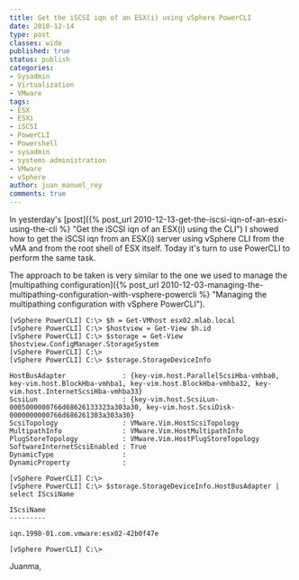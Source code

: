 ```yaml
---
title: Get the iSCSI iqn of an ESX(i) using vSphere PowerCLI
date: 2010-12-14
type: post
classes: wide
published: true
status: publish
categories:
- Sysadmin
- Virtualization
- VMware
tags:
- ESX
- ESXi
- iSCSI
- PowerCLI
- Powershell
- sysadmin
- systems administration
- VMware
- vSphere
author: juan_manuel_rey
comments: true
---
```


In yesterday's [post]({% post_url 2010-12-13-get-the-iscsi-iqn-of-an-esxi-using-the-cli %} "Get the iSCSI iqn of an ESX(i) using the CLI") I showed how to get the iSCSI iqn from an ESX(i) server using vSphere CLI from the vMA and from the root shell of ESX itself. Today it's turn to use PowerCLI to perform the same task.

The approach to be taken is very similar to the one we used to manage the [multipathing configuration]({% post_url 2010-12-03-managing-the-multipathing-configuration-with-vsphere-powercli %} "Managing the multipathing configuration with vSphere PowerCLI").

```
[vSphere PowerCLI] C:\> $h = Get-VMhost esx02.mlab.local
[vSphere PowerCLI] C:\> $hostview = Get-View $h.id
[vSphere PowerCLI] C:\> $storage = Get-View $hostview.ConfigManager.StorageSystem
[vSphere PowerCLI] C:\>
[vSphere PowerCLI] C:\> $storage.StorageDeviceInfo

HostBusAdapter              : {key-vim.host.ParallelScsiHba-vmhba0, key-vim.host.BlockHba-vmhba1, key-vim.host.BlockHba-vmhba32, key-vim.host.InternetScsiHba-vmhba33}
ScsiLun                     : {key-vim.host.ScsiLun-0005000000766d68626133323a303a30, key-vim.host.ScsiDisk-0000000000766d686261303a303a30}
ScsiTopology                : VMware.Vim.HostScsiTopology
MultipathInfo               : VMware.Vim.HostMultipathInfo
PlugStoreTopology           : VMware.Vim.HostPlugStoreTopology
SoftwareInternetScsiEnabled : True
DynamicType                 :
DynamicProperty             :

[vSphere PowerCLI] C:\>
[vSphere PowerCLI] C:\> $storage.StorageDeviceInfo.HostBusAdapter | select IScsiName

IScsiName                                                                                                                                                               
---------                                                                                                                                                                

iqn.1998-01.com.vmware:esx02-42b0f47e                                                                                                                                    

[vSphere PowerCLI] C:\>
```

Juanma,
